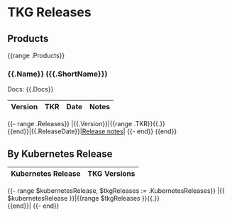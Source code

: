 # TKG Releases

## Products
{{range .Products}}
### {{.Name}} ({{.ShortName}})
Docs: {{.Docs}}

|Version|TKR|Date|Notes|
|-------|---|----|-----|
{{- range .Releases}}
|{{.Version}}|{{range .TKR}}{{.}}<br />{{end}}|{{.ReleaseDate}}|[Release notes]({{.ReleaseNotes}})|
{{- end}}
{{end}}

## By Kubernetes Release
|Kubernetes Release|TKG Versions|
|------------------|------------|
{{- range $kubernetesRelease, $tkgReleases := .KubernetesReleases}}
|{{ $kubernetesRelease }}|{{range $tkgReleases }}{{.}}<br />{{end}}|
{{- end}}
